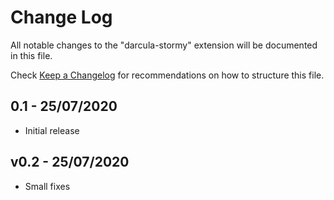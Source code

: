 # Change Log

All notable changes to the "darcula-stormy" extension will be documented in this file.

Check [Keep a Changelog](http://keepachangelog.com/) for recommendations on how to structure this file.

## 0.1 - 25/07/2020

- Initial release

## v0.2 - 25/07/2020

- Small fixes
